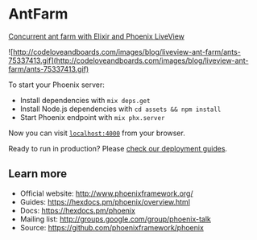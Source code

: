 # AntFarm

[Concurrent ant farm with Elixir and Phoenix LiveView](http://codeloveandboards.com/blog/2019/03/28/concurrent-ant-farm-with-elixir-and-phoenix-liveview/)


![http://codeloveandboards.com/images/blog/liveview-ant-farm/ants-75337413.gif](http://codeloveandboards.com/images/blog/liveview-ant-farm/ants-75337413.gif)



To start your Phoenix server:

  * Install dependencies with `mix deps.get`
  * Install Node.js dependencies with `cd assets && npm install`
  * Start Phoenix endpoint with `mix phx.server`

Now you can visit [`localhost:4000`](http://localhost:4000) from your browser.

Ready to run in production? Please [check our deployment guides](https://hexdocs.pm/phoenix/deployment.html).

## Learn more

  * Official website: http://www.phoenixframework.org/
  * Guides: https://hexdocs.pm/phoenix/overview.html
  * Docs: https://hexdocs.pm/phoenix
  * Mailing list: http://groups.google.com/group/phoenix-talk
  * Source: https://github.com/phoenixframework/phoenix
